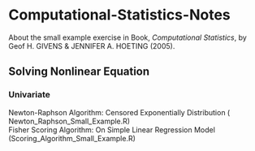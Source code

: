 # Computational-Statistics-Notes
About the small example exercise in Book, *Computational Statistics*, by Geof H. GIVENS & JENNIFER A. HOETING (2005).

## Solving Nonlinear Equation
### Univariate
Newton-Raphson Algorithm: Censored Exponentially Distribution ( Newton_Raphson_Small_Example.R) <br>
Fisher Scoring Algorithm: On Simple Linear Regression Model (Scoring_Algorithm_Small_Example.R) <br>
